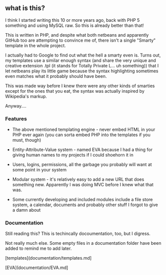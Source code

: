 ## what is this?

I think I started writing this 10 or more years ago, back with PHP 5 something and using MySQL raw. So this is already better than that!

This is written in PHP, and despite what both netbeans and apparently GitHub too are attempting to convince me of, there isn't a single "Smarty" template in the whole project.

I actually had to Google to find out what the hell a smarty even is. Turns out, my templates use a similar enough syntax (and share the very unique and creative extension .tpl (it stands for Totally Private L... uh something)) that I let netbeans play its little game because the syntax highlighting sometimes even matches what it probably should have been.

This was made way before I knew there were any other kinds of smarties except for the ones that you eat, the syntax was actually inspired by Wikipedia's markup.

Anyway.... 

### Features

* The above mentioned templating engine - never embed HTML in your PHP ever again (you can sorta embed PHP into the templates if you must, though)

* Entity-Attribute-Value system - named EVA because I had a thing for giving human names to my projects if I could shoehorn it in

* Users, logins, permissions, all the garbage you probably will want at some point in your system

* Modular system - it's relatively easy to add a new URL that does something new. Apparently I was doing MVC before I knew what that was.

* Some currently developing and included modules include a file store system, a calendar, documents and probably other stuff I forgot to give a damn about

### Documentation

Still reading this? This is techincally docoumentation, too, but I digress.

Not really much else. Some empty files in a documentation folder have been added to remind me to add later.

[templates](documentation/templates.md]

[EVA](documentation/EVA.md]